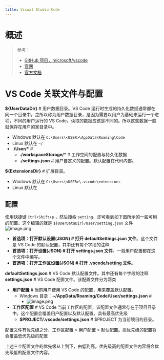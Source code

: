 ```yaml
---
title: Visual Studio Code
---
```


# 概述

> 参考：
> - [GitHub 项目，microsoft/vscode](https://github.com/microsoft/vscode)
> - [官网](https://code.visualstudio.com/)
> - [官方文档](https://code.visualstudio.com/docs)

# VS Code 关联文件与配置

**${UserDataDir}** # 用户数据目录。VS Code 运行时生成的持久化数据通常都在同一个目录中。之所以称为用户数据目录，是因为需要以用户为基础来运行一个进程，不同的用户运行的 VS Code，读取的数据应该是不同的。所以这些数据一般就保存在用户的家目录中。

- Windows 默认在 `C:\Users\<USER>\AppData\Roaming\Code`
- Linux 默认在 `~/`
- .**/User/\*** #
  - **./workspaceStorage/\*** # 工作空间的配置与持久化数据
  - **./settings.json** # 用户自定义的配置。默认配置在代码内部。

**${ExtensionsDir}** # 扩展目录。

- Windows 默认在 `C:\Users\<USER>\.vscode\extensions`
- Linux 默认在

## 配置

使用快捷键 `Ctrl+Shift+p` ，然后搜索 `setting`，即可看到如下图所示的一些可用的配置。这个编辑的就是 `${UserDataDir}/User/setting.json` 文件
![image.png](https://notes-learning.oss-cn-beijing.aliyuncs.com/rxda5d/1622254287638-dfe1f8a0-03be-45af-af7b-a192a3deb17c.png)

- **首选项：打开默认设置(JSON) # 打开 defaultSettings.json 文件**。这个文件是 VS Code 的默认配置，其中还有每个字段的注释
- **首选项：打开设置(JSON) # 打开 settings.json 文件**。一般用户配置都在这个文件中编写。
- **首选项：打开工作区设置(JSON) # 打开 .vscode/setting 文件**。

**defaultSettings.json** # VS Code 默认配置文件。其中还有每个字段的注释
**settings.json** # VS Code 配置文件。该配置文件分为两类

- **用户配置** # 当前用户使用 VS Code 的配置，用来覆盖默认配置。
  - Windows 目录：**~/AppData/Roaming/Code/User/settings.json** #
    - ![image.png](https://notes-learning.oss-cn-beijing.aliyuncs.com/rxda5d/1622255508565-70016efb-d366-4869-a851-8d29af6810ab.png)
- **工作区配置** # VS Code 当前工作区的配置，该配置文件通常存在于项目目录中。这个配置会覆盖用户配置以及默认配置。具有最高优先级
  - **$PROJECT/.vscode/settings.json** # $PROJECT 为当前项目的目录。

配置文件有优先级之分，工作区配置 > 用户配置 > 默认配置。高优先级的配置将会覆盖低优先级的配置

上述三个配置文件的优先级从上到下，由低到高。优先级高的配置文件内容将会优先级低的配置文件内容。
